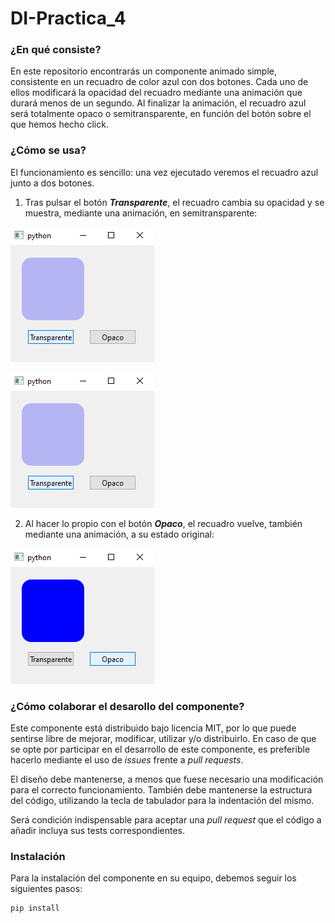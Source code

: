 # DI-Practica_4

### ¿En qué consiste?
En este repositorio encontrarás un componente animado simple, consistente en un recuadro de color azul con dos botones. Cada uno de ellos modificará la opacidad del recuadro mediante una animación que durará menos de un segundo. Al finalizar la animación, el recuadro azul será totalmente opaco o semitransparente, en función del botón sobre el que hemos hecho click.

### ¿Cómo se usa?
El funcionamiento es sencillo: una vez ejecutado veremos el recuadro azul junto a dos botones.

1. Tras pulsar el botón ***Transparente***, el recuadro cambia su opacidad y se muestra, mediante una animación, en semitransparente:

![Botón transparente](https://github.com/amogalla/DI-Practica_4/blob/main/docs/componente_transparente.png  "Botón transparente")

![Botón transparente2](docs/componente_transparente.png)

2. Al hacer lo propio con el botón ***Opaco***, el recuadro vuelve, también mediante una animación, a su estado original:

![Botón opaco](https://github.com/amogalla/DI-Practica_4/blob/main/docs/componente1.png  "Botón opaco")

### ¿Cómo colaborar el desarollo del componente?
Este componente está distribuido bajo licencia MIT, por lo que puede sentirse libre de mejorar, modificar, utilizar y/o distribuirlo. En caso de que se opte por participar en el desarrollo de este componente, es preferible hacerlo mediante el uso de _issues_ frente a _pull requests_. 

El diseño debe mantenerse, a menos que fuese necesario una modificación para el correcto funcionamiento. También debe mantenerse la estructura del código, utilizando la tecla de tabulador para la indentación del mismo. 

Será condición indispensable para aceptar una _pull request_ que el código a añadir incluya sus tests correspondientes.


### Instalación
Para la instalación del componente en su equipo, debemos seguir los siguientes pasos:

```markdown
pip install
```


